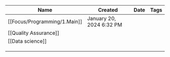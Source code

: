 | Name                  | Created                  | Date | Tags |
| --------------------- | ------------------------ | ---- | ---- |
| [[Focus/Programming/1.Main]]            | January 20, 2024 6:32 PM |      |      |
| [[Quality Assurance]] |                          |      |      |
| [[Data science]]      |                          |      |      |
|                       |                          |      |      |
|                       |                          |      |      |
|                       |                          |      |      |

